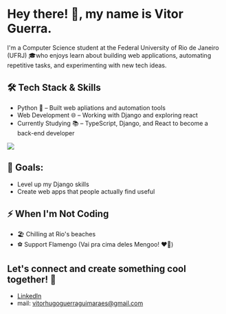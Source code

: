 # Hey there! 👋, my name is Vitor Guerra. 

I'm a Computer Science student at the Federal University of Rio de Janeiro (UFRJ) 🎓who enjoys learn about building web applications, automating repetitive tasks, and experimenting with new tech ideas.

## 🛠️ Tech Stack & Skills
- Python 🐍 – Built web apliations and automation tools 
- Web Development 🌐 – Working with Django and exploring react
- Currently Studying 📚 – TypeScript, Django, and React to become a back-end developer

<p align="left">
  <a href="https://skillicons.dev">
    <img src="https://skillicons.dev/icons?i=python,django,git,linux,mysql,c,cpp,"/>
  </a>
</p>

## 🚀 Goals:
- Level up my Django skills
- Create web apps that people actually find useful

## ⚡ When I'm Not Coding
- 🏖️ Chilling at Rio's beaches
- ⚽ Support Flamengo (Vai pra cima deles Mengoo! ❤️🖤)

## Let's connect and create something cool together! 🤝
- [LinkedIn](https://www.linkedin.com/in/vitor-guerra-459225137/0)
- mail: vitorhugoguerraguimaraes@gmail.com
